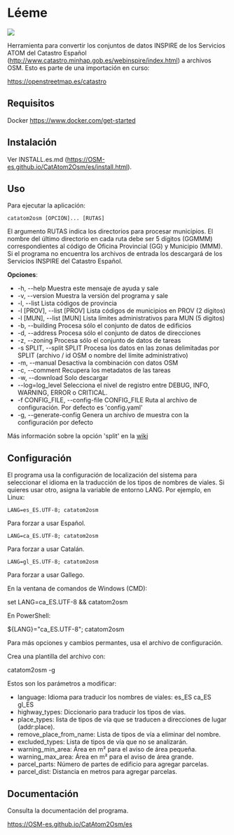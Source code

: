 Léeme
=====

![](https://user-images.githubusercontent.com/1605829/141660065-1ad64b8f-dde9-4946-a4af-b556c270545f.png)

Herramienta para convertir los conjuntos de datos INSPIRE de los Servicios ATOM 
del Catastro Español (http://www.catastro.minhap.gob.es/webinspire/index.html) 
a archivos OSM. Esto es parte de una importación en curso:

https://openstreetmap.es/catastro

Requisitos
----------

Docker https://www.docker.com/get-started

Instalación
-----------

Ver INSTALL.es.md (https://OSM-es.github.io/CatAtom2Osm/es/install.html).

Uso
---

Para ejecutar la aplicación:

    catatom2osm [OPCIÓN]... [RUTAS]

El argumento RUTAS indica los directorios para procesar municipios.
El nombre del último directorio en cada ruta debe ser 5 dígitos (GGMMM)
correspondientes al código de Oficina Provincial (GG) y Municipio (MMM).
Si el programa no encuentra los archivos de entrada los descargará de los
Servicios INSPIRE del Catastro Español.


**Opciones**:

* \-h, --help                Muestra este mensaje de ayuda y sale
* \-v, --version             Muestra la versión del programa y sale
* \-l, --list                Lista códigos de provincia
* \-l [PROV], --list [PROV]  Lista códigos de municipios en PROV (2 dígitos)
* \-l [MUN], --list [MUN]    Lista límites administrativos para MUN (5 dígitos)
* \-b, --building            Procesa sólo el conjunto de datos de edificios
* \-d, --address             Procesa sólo el conjunto de datos de direcciones
* \-z, --zoning              Procesa sólo el conjunto de datos de tareas
* \-s SPLIT, --split SPLIT   Procesa los datos en las zonas delimitadas por SPLIT (archivo / id OSM o nombre del límite administrativo)
* \-m, --manual              Desactiva la combinación con datos OSM
* \-c, --comment             Recupera los metadatos de las tareas
* \-w, --download            Solo descargar
* \--log=log_level           Selecciona el nivel de registro entre DEBUG, INFO, WARNING, ERROR o CRITICAL.
* \-f CONFIG_FILE, --config-file CONFIG_FILE  Ruta al archivo de configuración. Por defecto es 'config.yaml'
* \-g, --generate-config     Genera un archivo de muestra con la configuración por defecto

Más información sobre la opción 'split' en la [wiki](https://wiki.openstreetmap.org/wiki/ES:Catastro_espa%C3%B1ol/Importaci%C3%B3n_de_edificios/Gesti%C3%B3n_de_proyectos#Anexo:_Modificar_proyectos)

Configuración
-------------

El programa usa la configuración de localización del sistema para seleccionar el idioma en la traducción de los tipos de nombres de viales. Si quieres usar otro, asigna la variable de entorno LANG. Por ejemplo, en Linux:

	LANG=es_ES.UTF-8; catatom2osm

Para forzar a usar Español.

	LANG=ca_ES.UTF-8; catatom2osm

Para forzar a usar Catalán.

	LANG=gl_ES.UTF-8; catatom2osm

Para forzar a usar Gallego.

En la ventana de comandos de Windows (CMD):

   set LANG=ca_ES.UTF-8 && catatom2osm

En PowerShell:

   ${LANG}="ca_ES.UTF-8"; catatom2osm

Para más opciones y cambios permantes, usa el archivo de configuración. 

Crea una plantilla del archivo con:

   catatom2osm -g

Estos son los parámetros a modificar:

* language: Idioma para traducir los nombres de viales: es_ES ca_ES gl_ES
* highway_types: Diccionario para traducir los tipos de vias.
* place_types: lista de tipos de vía que se traducen a direcciones de lugar (addr:place).
* remove_place_from_name: Lista de tipos de vía a eliminar del nombre.
* excluded_types: Lista de tipos de vía que no se analizarán.
* warning_min_area: Área en m² para el aviso de área pequeña.
* warning_max_area: Área en m² para el aviso de área grande.
* parcel_parts: Número de partes de edificio para agregar parcelas.
* parcel_dist: Distancia en metros para agregar parcelas.

Documentación
-------------

Consulta la documentación del programa.

https://OSM-es.github.io/CatAtom2Osm/es

